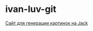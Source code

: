 # ivan-luv-git
[Сайт для генерации картинок на Jack ]([url](https://happytomatoe.github.io/jack-image-converter/))
